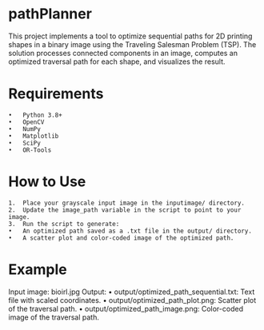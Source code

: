 # pathPlanner
This project implements a tool to optimize sequential paths for 2D printing shapes in a binary image using the Traveling Salesman Problem (TSP). The solution processes connected components in an image, computes an optimized traversal path for each shape, and visualizes the result.

# Requirements
	•	Python 3.8+
	•	OpenCV
	•	NumPy
	•	Matplotlib
	•	SciPy
	•	OR-Tools

# How to Use
	1.	Place your grayscale input image in the inputimage/ directory.
	2.	Update the image_path variable in the script to point to your image.
	3.	Run the script to generate:
	•	An optimized path saved as a .txt file in the output/ directory.
	•	A scatter plot and color-coded image of the optimized path.

# Example

Input image: bioirl.jpg
Output:
	•	output/optimized_path_sequential.txt: Text file with scaled coordinates.
	•	output/optimized_path_plot.png: Scatter plot of the traversal path.
	•	output/optimized_path_image.png: Color-coded image of the traversal path.
